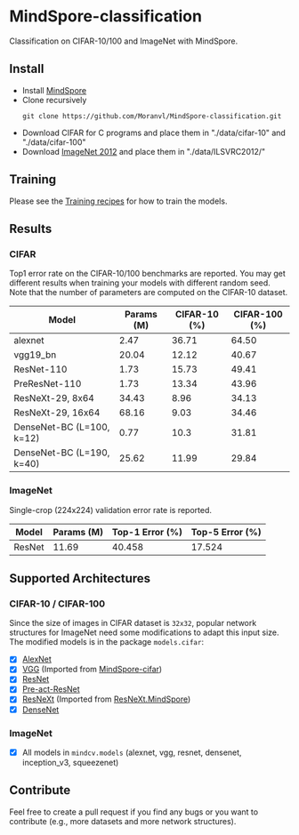 # MindSpore-classification
Classification on CIFAR-10/100 and ImageNet with MindSpore.

## Install
* Install [MindSpore](https://www.mindspore.cn/)
* Clone recursively
  ```
  git clone https://github.com/Moranvl/MindSpore-classification.git
  ```
* Download CIFAR for C programs and place them in "./data/cifar-10" and "./data/cifar-100"
* Download [ImageNet 2012](https://image-net.org/challenges/LSVRC/index.php) and place them in "./data/ILSVRC2012/"

## Training
Please see the [Training recipes](TRAINING.md) for how to train the models.

## Results

### CIFAR
Top1 error rate on the CIFAR-10/100 benchmarks are reported. You may get different results when training your models with different random seed.
Note that the number of parameters are computed on the CIFAR-10 dataset.

| Model                     | Params (M) | CIFAR-10 (%) | CIFAR-100 (%) |
| -------------------       |------------|--------------|---------------|
| alexnet                   | 2.47       | 36.71        | 64.50         |
| vgg19_bn                  | 20.04      | 12.12        | 40.67         |
| ResNet-110                | 1.73       | 15.73        | 49.41         |
| PreResNet-110             | 1.73       | 13.34        | 43.96         |
| ResNeXt-29, 8x64          | 34.43      | 8.96         | 34.13         |
| ResNeXt-29, 16x64         | 68.16      | 9.03         | 34.46         |
| DenseNet-BC (L=100, k=12) | 0.77        | 10.3         | 31.81         |
| DenseNet-BC (L=190, k=40) | 25.62      | 11.99        | 29.84         |


### ImageNet
Single-crop (224x224) validation error rate is reported. 


| Model             | Params (M) | Top-1 Error (%) | Top-5 Error  (%) |
| -------------------  |------------|-----------------|------------------|
| ResNet            | 11.69      | 40.458          | 17.524           |

[//]: # (| ResNeXt-50  |       |                |                |)


## Supported Architectures

### CIFAR-10 / CIFAR-100
Since the size of images in CIFAR dataset is `32x32`, popular network structures for ImageNet need some modifications to adapt this input size. The modified models is in the package `models.cifar`:
- [x] [AlexNet](https://arxiv.org/abs/1404.5997)
- [x] [VGG](https://arxiv.org/abs/1409.1556) (Imported from [MindSpore-cifar](https://github.com/kuangliu/pytorch-cifar))
- [x] [ResNet](https://arxiv.org/abs/1512.03385)
- [x] [Pre-act-ResNet](https://arxiv.org/abs/1603.05027)
- [x] [ResNeXt](https://arxiv.org/abs/1611.05431) (Imported from [ResNeXt.MindSpore](https://github.com/prlz77/ResNeXt.pytorch))
- [x] [DenseNet](https://arxiv.org/abs/1608.06993)

[//]: # (- [x] [Wide Residual Networks]&#40;http://arxiv.org/abs/1605.07146&#41; &#40;Imported from [WideResNet-MindSpore]&#40;https://github.com/xternalz/WideResNet-pytorch&#41;&#41;)


### ImageNet
- [x] All models in `mindcv.models` (alexnet, vgg, resnet, densenet, inception_v3, squeezenet)

[//]: # (- [x] [ResNeXt]&#40;https://arxiv.org/abs/1611.05431&#41;)


## Contribute
Feel free to create a pull request if you find any bugs or you want to contribute (e.g., more datasets and more network structures).